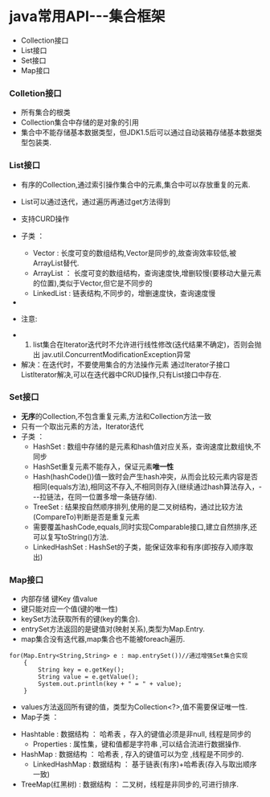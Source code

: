 # java常用API---集合框架

* Collection接口
* List接口
* Set接口
* Map接口





### Colletion接口
* 所有集合的根类
* Collection集合中存储的是对象的引用
* 集合中不能存储基本数据类型，但JDK1.5后可以通过自动装箱存储基本数据类型包装类.

### List接口
* 有序的Collection,通过索引操作集合中的元素,集合中可以存放重复的元素.
* List可以通过迭代，通过遍历再通过get方法得到
* 支持CURD操作
* 子类 ：
  + Vector :   长度可变的数组结构,Vector是同步的,故查询效率较低,被ArrayList替代.
  + ArrayList ： 长度可变的数组结构，查询速度快,增删较慢(要移动大量元素的位置),类似于Vector,但它是不同步的
  + LinkedList : 链表结构,不同步的，增删速度快，查询速度慢
* 

* 注意:
 + 1. list集合在Iterator迭代时不允许进行线性修改(迭代结果不确定)，否则会抛出 jav.util.ConcurrentModificationException异常  
 + 解决：在迭代时，不要使用集合的方法操作元素 通过Iterator子接口ListIterator解决,可以在迭代器中CRUD操作,只有List接口中存在.


### Set接口
* **无序**的Collection,不包含重复元素,方法和Collection方法一致
* 只有一个取出元素的方法，Iterator迭代
* 子类 ：
  + HashSet : 数组中存储的是元素和hash值对应关系，查询速度比数组快,不同步
  + HashSet重复元素不能存入，保证元素**唯一性**
  + Hash(hashCode())值一致时会产生hash冲突，从而会比较元素内容是否相同(equals方法),相同这不存入,不相同则存入(继续通过hash算法存入，---拉链法，在同一位置多增一条链存储).
  + TreeSet : 结果按自然顺序排列,使用的是二叉树结构，通过比较方法(CompareTo)判断是否是重复元素
  + 需要覆盖hashCode,equals,同时实现Comparable接口,建立自然排序,还可以复写toString()方法.
  + LinkedHashSet : HashSet的子类，能保证效率和有序(即按存入顺序取出)

### Map接口

* 内部存储 键Key 值value
* 键只能对应一个值(键的唯一性)
* keySet方法获取所有的键(key的集合).
* entrySet方法返回的是键值对(映射关系),类型为Map.Entry.
* map集合没有迭代器,map集合也不能被foreach遍历.
>
	for(Map.Entry<String,String> e : map.entrySet())//通过增强Set集合实现
		{
			String key = e.getKey();
			String value = e.getValue();
			System.out.println(key + " = " + value);
		}

* values方法返回所有键的值，类型为Collection<?>,值不需要保证唯一性.
* Map子类 ：
 + Hashtable : 数据结构 ： 哈希表 ，存入的键值必须是非null, 线程是同步的
     + Properties : 属性集，键和值都是字符串 ,可以结合流进行数据操作.
 + HashMap : 数据结构 ： 哈希表 , 存入的键值可以为空 ,线程是不同步的.
     + LinkedHashMap :  数据结构 ： 基于链表(有序)+哈希表(存入与取出顺序一致)
 + TreeMap(红黑树) :   数据结构 ： 二叉树，线程是非同步的,可进行排序.
 